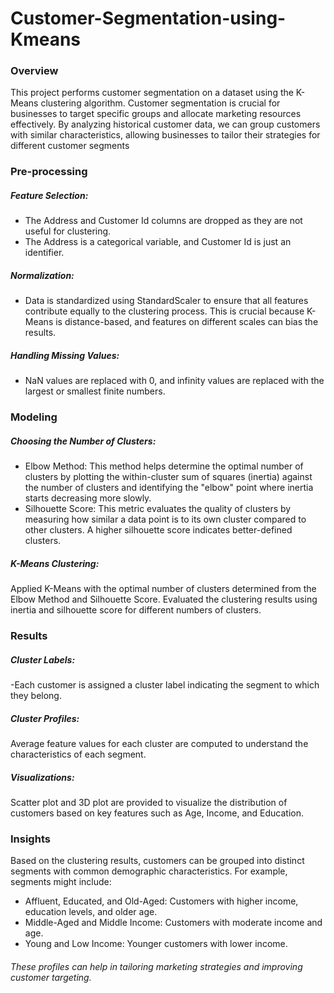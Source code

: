 # Customer-Segmentation-using-Kmeans
### Overview
This project performs customer segmentation on a dataset using the K-Means clustering algorithm. Customer segmentation is crucial for businesses to target specific groups and allocate marketing resources effectively. By analyzing historical customer data, we can group customers with similar characteristics, allowing businesses to tailor their strategies for different customer segments

### Pre-processing
##### Feature Selection:
- The Address and Customer Id columns are dropped as they are not useful for clustering.
- The Address is a categorical variable, and Customer Id is just an identifier.
##### Normalization:
- Data is standardized using StandardScaler to ensure that all features contribute equally to the clustering process. This is crucial because K-Means is distance-based, and features on different scales can bias the results.
##### Handling Missing Values:
- NaN values are replaced with 0, and infinity values are replaced with the largest or smallest finite numbers.
### Modeling
##### Choosing the Number of Clusters:
- Elbow Method: This method helps determine the optimal number of clusters by plotting the within-cluster sum of squares (inertia) against the number of clusters and identifying the "elbow" point where inertia starts decreasing more slowly.
- Silhouette Score: This metric evaluates the quality of clusters by measuring how similar a data point is to its own cluster compared to other clusters. A higher silhouette score indicates better-defined clusters.
##### K-Means Clustering:
Applied K-Means with the optimal number of clusters determined from the Elbow Method and Silhouette Score.
Evaluated the clustering results using inertia and silhouette score for different numbers of clusters.

### Results
##### Cluster Labels:
-Each customer is assigned a cluster label indicating the segment to which they belong.
##### Cluster Profiles:
Average feature values for each cluster are computed to understand the characteristics of each segment.
##### Visualizations:
Scatter plot and 3D plot are provided to visualize the distribution of customers based on key features such as Age, Income, and Education.
### Insights
Based on the clustering results, customers can be grouped into distinct segments with common demographic characteristics. For example, segments might include:
- Affluent, Educated, and Old-Aged: Customers with higher income, education levels, and older age.
- Middle-Aged and Middle Income: Customers with moderate income and age.
- Young and Low Income: Younger customers with lower income.
###### These profiles can help in tailoring marketing strategies and improving customer targeting.
